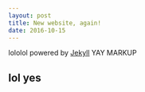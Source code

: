 ```yaml
---
layout: post
title: New website, again!
date: 2016-10-15
---
```


lololol powered by [Jekyll](http://jekyllrb.com) YAY MARKUP
## lol yes

